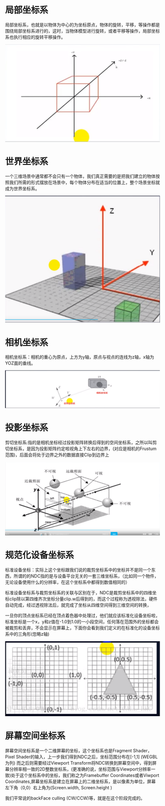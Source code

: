 # 局部坐标系

局部坐标系，也就是以物体为中心的为坐标原点，物体的旋转，平移，等操作都是围绕局部坐标系进行的，这时，当物体模型进行旋转，或者平移等操作，局部坐标系也执行相应的旋转平移操作。

<img  src="./images/3.png"  />



# 世界坐标系

一个三维场景中通常都不会只有一个物体，我们真正需要的是把我们建立的物体按照我们所需的形式摆放在场景中，每个物体分布在适当的位置上，整个场景坐标就成为世界坐标系。

<img  src="./images/2.png"  />

# 相机坐标系

相机坐标系：相机的重心为原点，上方为y轴，原点与视点的连线为z轴，x轴为YOZ面的垂线。

<img  src="./images/4.png"  />



# 投影坐标系

剪切坐标系:指的是相机坐标经过投影矩阵转换后得到的空间坐标系，之所以叫剪切坐标系，是因为投影矩阵约定啦视角上下左右的边界，(对应是相机的Frustum范围)，后面会将处于边界之外的数据直接Clip到边界上

<img  src="./images/5.png"  />



# 规范化设备坐标系

标准设备坐标：实际上这个坐标跟我们说的裁剪坐标系中的坐标并不是同一个东西，所谓的的NDC指的是与设备平台无关的一套三维坐标系，（比如同一个物件，无论设备使用什么的分辨率，在这个坐标系中都得到数值相同的）

标准设备坐标系与裁剪坐标系的关联与区别在于，NDC是裁剪坐标系中的四维坐标clip除以第四维齐次坐标分量clip.w后得到的，而这个过程称为透视除法，硬件自动完成，经过透视除法后，就完成了坐标从四维空间得到三维空间的转换，

一旦你的顶点坐标系已经在顶点着色器中处理过，他们就应该标准化设备坐标啦，标准坐标是一个x，y和z值在-1.0到1.0的一小段空间，任何落在范围外的坐标都会被裁剪和丢弃，不会显示在屏幕上，下面你会看到我们定义的在标准化的设备坐标系中的三角形(忽略z轴)

<img  src="./images/6.png"  />



# 屏幕空间坐标系

屏幕空间坐标系是一个二维屏幕的坐标，这个坐标系也是Fragment Shader，Pixel Shader的输入，上一步我们得到NDC之后，坐标范围分布在[-1,1] (WEGBL为列) 而之后则需要经过Viewport Transform将NDC转换到屏幕空间中，得到屏幕分辨率相一致的2D整数坐标系，(更准确的说，坐标范围与Viewport分辨率一致)处于这个坐标系中的坐标，我们称之为Framebuffer Coordinates或者Viwport Coordinates,屏幕坐标系是建立在屏幕上的二维坐标系，是以像素为单位，屏幕左下角（0,0）右上角为(Screen.width, Screen.height )

我们平常说的backFace culling (CW/CCW)等，就是在这个阶段完成的。